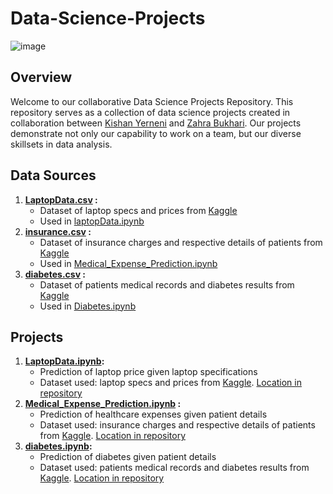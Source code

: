 # Data-Science-Projects

![image](https://github.com/KishanYern/Data-Science-Project/assets/146145027/f4cec0df-7b39-4a62-8f12-5d865bce855f)

## Overview

Welcome to our collaborative Data Science Projects Repository. This repository serves as a collection of data science projects created in collaboration between [Kishan Yerneni](https://github.com/KishanYern) and [Zahra Bukhari](https://github.com/zahrabytes). Our projects demonstrate not only our capability to work on a team, but our diverse skillsets in data analysis.

## Data Sources

1. **[LaptopData.csv](https://github.com/KishanYern/Data-Science-Project/blob/main/datasets/laptopData.csv) :**
    - Dataset of laptop specs and prices from [Kaggle](https://www.kaggle.com/)
    - Used in [laptopData.ipynb](https://github.com/KishanYern/Data-Science-Project/blob/main/laptopData.ipynb)
2. **[insurance.csv](https://www.kaggle.com/datasets/mirichoi0218/insurance/data) :**
    - Dataset of insurance charges and respective details of patients from [Kaggle](https://www.kaggle.com/)
    - Used in [Medical_Expense_Prediction.ipynb](https://github.com/KishanYern/Data-Science-Project/blob/main/Medical_Expense_Prediction.ipynb)
3. **[diabetes.csv](https://www.kaggle.com/datasets/akshaydattatraykhare/diabetes-dataset/data) :**
    - Dataset of patients medical records and diabetes results from [Kaggle](https://www.kaggle.com/)
    - Used in [Diabetes.ipynb](https://github.com/KishanYern/Data-Science-Project/blob/main/diabetes.ipynb)
## Projects
1. **[LaptopData.ipynb](https://github.com/KishanYern/Data-Science-Project/blob/main/laptopData.ipynb):**
   - Prediction of laptop price given laptop specifications
   - Dataset used: laptop specs and prices from [Kaggle](https://www.kaggle.com/datasets/ehtishamsadiq/uncleaned-laptop-price-dataset). [Location in repository](https://github.com/KishanYern/Data-Science-Project/blob/main/datasets/laptopData.csv)
2. **[Medical_Expense_Prediction.ipynb](https://github.com/KishanYern/Data-Science-Project/blob/main/Medical_Expense_Prediction.ipynb) :**
   - Prediction of healthcare expenses given patient details
   - Dataset used: insurance charges and respective details of patients from [Kaggle](https://www.kaggle.com/datasets/mirichoi0218/insurance/data). [Location in repository]()
4. **[diabetes.ipynb](https://github.com/KishanYern/Data-Science-Project/blob/main/diabetes.ipynb):**
   - Prediction of diabetes given patient details
   - Dataset used: patients medical records and diabetes results from [Kaggle](https://www.kaggle.com/datasets/akshaydattatraykhare/diabetes-dataset/data). [Location in repository]()
